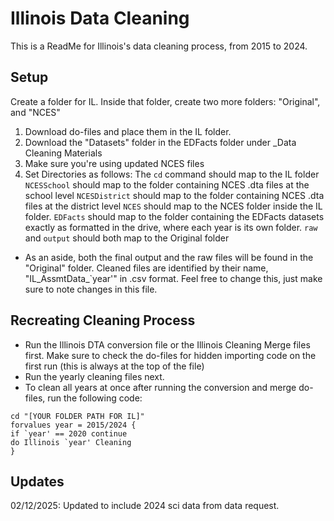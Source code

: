 
# Illinois Data Cleaning

This is a ReadMe for Illinois's data cleaning process, from 2015 to 2024.

## Setup
Create a folder for IL. Inside that folder, create two more folders: 
"Original", and "NCES"

1. Download do-files and place them in the IL folder.
2. Download the "Datasets" folder in the EDFacts folder under _Data Cleaning Materials
3. Make sure you're using updated NCES files 
4. Set Directories as follows:
The `cd` command should map to the IL folder
`NCESSchool` should map to the folder containing NCES .dta files at the school level
`NCESDistrict` should map to the folder containing NCES .dta files at the district level
`NCES` should map to the NCES folder inside the IL folder.
`EDFacts` should map to the folder containing the EDFacts datasets exactly as formatted in the drive, where each year is its own folder.
`raw` and `output` should both map to the Original folder
- As an aside, both the final output and the raw files will be found in the "Original" folder. Cleaned files are identified by their name, "IL_AssmtData_`year'" in .csv format. Feel free to change this, just make sure to note changes in this file.

## Recreating Cleaning Process
- Run the Illinois DTA conversion file or the Illinois Cleaning Merge files first. Make sure to check the do-files for hidden importing code on the first run (this is always at the top of the file)
- Run the yearly cleaning files next.
- To clean all years at once after running the conversion and merge do-files, run the following code:
```
cd "[YOUR FOLDER PATH FOR IL]"
forvalues year = 2015/2024 {
if `year' == 2020 continue
do Illinois `year' Cleaning
}
```

## Updates

02/12/2025: Updated to include 2024 sci data from data request.

